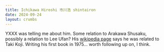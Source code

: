 ```yaml
---
title: Ichikawa Hiroshi 市川浩 shintairon
date: 2024-09-24
layout: crumbs
---
```


YXXX was telling me about him. Some relation to Arakawa Shusaku, possibly a relation to Lee Ufan? His [wikipedia page](https://ja.wikipedia.org/wiki/%E5%B8%82%E5%B7%9D%E6%B5%A9) says he was related to Taki Koji. Writing his first book in 1975... worth following up on, I think. 
